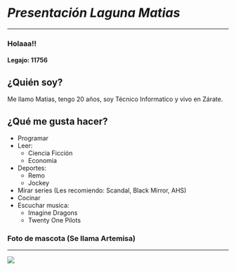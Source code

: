 # ***Presentación Laguna Matias***
***
### Holaaa!!
#### Legajo: 11756
## ¿Quién soy?
Me llamo Matias, tengo 20 años, soy Técnico Informatico y vivo en Zárate.
## ¿Qué me gusta hacer?
- Programar
- Leer:
    * Ciencia Ficción
    * Economia
- Deportes:
    * Remo
    * Jockey
- Mirar series (Les recomiendo: Scandal, Black Mirror, AHS)
- Cocinar 
- Escuchar musica:
    * Imagine Dragons
    * Twenty One Pilots

### Foto de mascota (Se llama Artemisa)
***   
![](https://drive.google.com/file/d/1R-e3pCGmgmLCqU2doKuUq37O01xePy5C/view)


